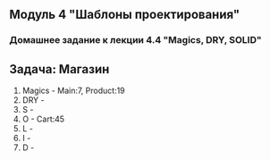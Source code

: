 ## Модуль 4 "Шаблоны проектирования"

### Домашнее задание к лекции 4.4 "Magics, DRY, SOLID"

## Задача: Магазин

1. Magics - Main:7, Product:19
2. DRY - 
3. S - 
4. O - Cart:45
5. L - 
6. I - 
7. D - 